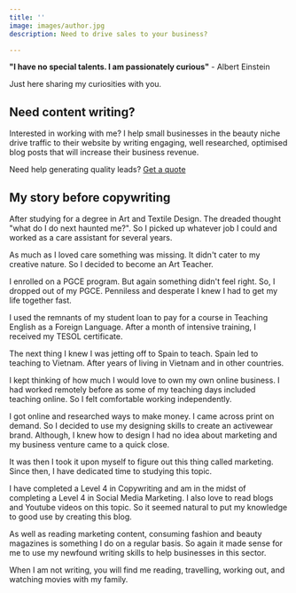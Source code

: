 ```yaml
---
title: ''
image: images/author.jpg
description: Need to drive sales to your business?

---
```

**"I have no special talents. I am passionately curious"** - Albert Einstein

Just here sharing my curiosities with you.

## **Need content writing?**

Interested in working with me? I help small businesses in the beauty niche drive traffic to their website by writing engaging, well researched, optimised blog posts that will increase their business revenue.

Need help generating quality leads? [Get a quote](https://www.ruthchernous.com/contact/ "Contact")

## **My story before copywriting**

After studying for a degree in Art and Textile Design. The dreaded thought "what do I do next haunted me?". So I picked up whatever job I could and worked as a care assistant for several years.

As much as I loved care something was missing. It didn't cater to my creative nature. So I decided to become an Art Teacher.

I enrolled on a PGCE program. But again something didn't feel right. So, I dropped out of my PGCE. Penniless and desperate I knew I had to get my life together fast.

I used the remnants of my student loan to pay for a course in Teaching English as a Foreign Language. After a month of intensive training, I received my TESOL certificate.

The next thing I knew I was jetting off to Spain to teach. Spain led to teaching to Vietnam. After years of living in Vietnam and in other countries.

I kept thinking of how much I would love to own my own online business. I had worked remotely before as some of my teaching days included teaching online. So I felt comfortable working independently.

I got online and researched ways to make money. I came across print on demand. So I decided to use my designing skills to create an activewear brand. Although, I knew how to design I had no idea about marketing and my business venture came to a quick close.

It was then I took it upon myself to figure out this thing called marketing. Since then, I have dedicated time to studying this topic.

I have completed a Level 4 in Copywriting and am in the midst of completing a Level 4 in Social Media Marketing. I also love to read blogs and Youtube videos on this topic. So it seemed natural to put my knowledge to good use by creating this blog.

As well as reading marketing content, consuming fashion and beauty magazines is something I do on a regular basis. So again it made sense for me to use my newfound writing skills to help businesses in this sector.

When I am not writing,  you will find me reading, travelling, working out, and watching movies with my family.